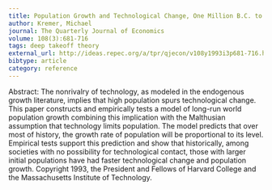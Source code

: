 ```yaml
---
title: Population Growth and Technological Change, One Million B.C. to 1990
author: Kremer, Michael
journal: The Quarterly Journal of Economics
volume: 108(3):681-716
tags: deep takeoff theory
external_url: http://ideas.repec.org/a/tpr/qjecon/v108y1993i3p681-716.html
bibtype: article
category: reference
---
```

Abstract:  The nonrivalry of technology, as modeled in the endogenous growth literature, implies that high population spurs technological change. This paper constructs and empirically tests a model of long-run world population growth combining this implication with the Malthusian assumption that technology limits population. The model predicts that over most of history, the growth rate of population will be proportional to its level. Empirical tests support this prediction and show that historically, among societies with no possibility for technological contact, those with larger initial populations have had faster technological change and population growth. Copyright 1993, the President and Fellows of Harvard College and the Massachusetts Institute of Technology.
